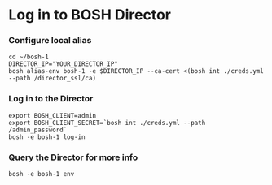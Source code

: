 # Log in to BOSH Director

### Configure local alias
```
cd ~/bosh-1
DIRECTOR_IP="YOUR_DIRECTOR_IP"
bosh alias-env bosh-1 -e $DIRECTOR_IP --ca-cert <(bosh int ./creds.yml --path /director_ssl/ca)
```
### Log in to the Director
```
export BOSH_CLIENT=admin
export BOSH_CLIENT_SECRET=`bosh int ./creds.yml --path /admin_password`
bosh -e bosh-1 log-in
```

### Query the Director for more info
```
bosh -e bosh-1 env
```
